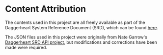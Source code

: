 # Content Attribution

The contents used in this project are all freely available as part of the Daggerheart System Reference Document (SRD), which can be found [here](https://www.daggerheart.com/srd).

The JSON files used in this project were originally from Nate Garrow's [Daggerheart SRD API project](https://github.com/nategarrow/daggerheart-srd-api), but modifications and corrections have been made were required.
